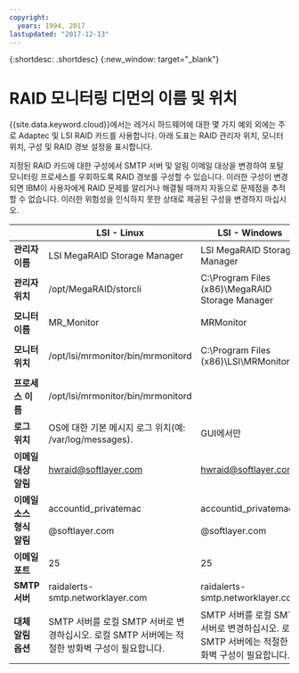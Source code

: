 ```yaml
---
copyright:
  years: 1994, 2017
lastupdated: "2017-12-13"
---
```


{:shortdesc: .shortdesc}
{:new_window: target="_blank"}

# RAID 모니터링 디먼의 이름 및 위치
{{site.data.keyword.cloud}}에서는 레거시 하드웨어에 대한 몇 가지 예외 외에는 주로 Adaptec 및 LSI RAID 카드를 사용합니다. 아래 도표는 RAID 관리자 위치, 모니터 위치, 구성 및 RAID 경보 설정을 표시합니다.

지정된 RAID 카드에 대한 구성에서 SMTP 서버 및 알림 이메일 대상을 변경하여 포털 모니터링 프로세스를 우회하도록 RAID 경보를 구성할 수 있습니다. 이러한 구성이 변경되면 IBM이 사용자에게 RAID 문제를 알리거나 해결될 때까지 자동으로 문제점을 추적할 수 없습니다. 이러한 위험성을 인식하지 못한 상태로 제공된 구성을 변경하지 마십시오.

||LSI - Linux|LSI - Windows|Adaptec - Linux|Adaptec - Windows|
|---|---|---|---|---|
|**관리자 이름**|LSI MegaRAID Storage Manager|LSI MegaRAID Storage Manager|Adaptec Storage Manager|Adaptec Storage Manager|
|**관리자 위치**|/opt/MegaRAID/storcli|C:\Program Files (x86)\MegaRAID Storage Manager|/usr/StorMan|C:\Program Files\Adaptec\Adaptec Storage Manager|
|**모니터 이름**|MR_Monitor|MRMonitor|Adaptec Event Manager|Adaptec Event Manager|
|**모니터 위치**|/opt/lsi/mrmonitor/bin/mrmonitord|C:\Program Files (x86)\LSI\MRMonitor|/usr/StorMan|C:\Program Files\Adaptec\Adaptec Storage Manager|
|**프로세스 이름**|/opt/lsi/mrmonitor/bin/mrmonitord|||||
|**로그 위치**|OS에 대한 기본 메시지 로그 위치(예: /var/log/messages).|GUI에서만|/usr/StorMan/RaidEvtA.log|GUI에서만|
|**이메일 대상 알림**|[hwraid@softlayer.com](mailto:hwraid@softlayer.com)|[hwraid@softlayer.com](mailto:hwraid@softlayer.com)|[hwraid@softlayer.com](mailto:hwraid@softlayer.com)|[hwraid@softlayer.com](mailto:hwraid@softlayer.com)|
|**이메일 소스 형식 알림**|accountid_privatemac<br /><br />@softlayer.com|accountid_privatemac<br /><br />@softlayer.com|accountid_privatemac<br /><br />@softlayer.com|accountid_privatemac<br /><br />@softlayer.com|
|**이메일 포트**|25|25|25|25|
|**SMTP 서버**|raidalerts-smtp.networklayer.com|raidalerts-smtp.networklayer.com|raidalerts-smtp.networklayer.com|raidalerts-smtp.networklayer.com|
|**대체 알림 옵션**|SMTP 서버를 로컬 SMTP 서버로 변경하십시오. 로컬 SMTP 서버에는 적절한 방화벽 구성이 필요합니다.|SMTP 서버를 로컬 SMTP 서버로 변경하십시오. 로컬 SMTP 서버에는 적절한 방화벽 구성이 필요합니다.|SMTP 서버를 로컬 SMTP 서버로 변경하십시오. 로컬 SMTP 서버에는 적절한 방화벽 구성이 필요합니다.|SMTP 서버를 로컬 SMTP 서버로 변경하십시오. 로컬 SMTP 서버에는 적절한 방화벽 구성이 필요합니다.|
